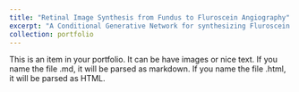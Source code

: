 ```yaml
---
title: "Retinal Image Synthesis from Fundus to Fluroscein Angiography"
excerpt: "A Conditional Generative Network for synthesizing Fluroscein Angio images from Fundus Photography. <br/><img src='/images/isvc.png' alt="drawing" width="200">"
collection: portfolio
---
```


This is an item in your portfolio. It can be have images or nice text. If you name the file .md, it will be parsed as markdown. If you name the file .html, it will be parsed as HTML. 
